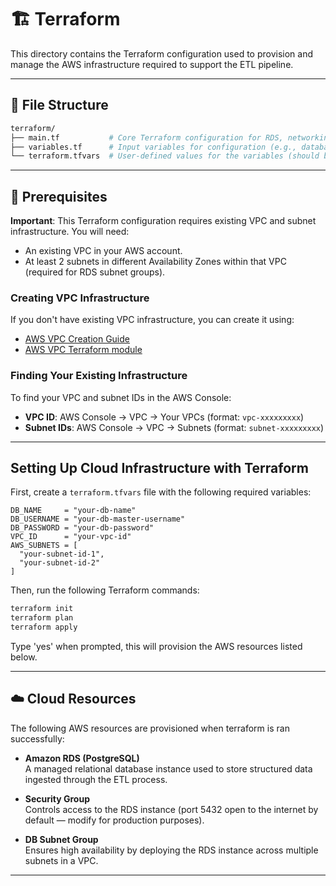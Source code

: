 # 🏗️ Terraform

This directory contains the Terraform configuration used to provision and manage the AWS infrastructure required to support the ETL pipeline.

---

## 📁 File Structure

```bash
terraform/
├── main.tf           # Core Terraform configuration for RDS, networking, and security groups
├── variables.tf      # Input variables for configuration (e.g., database credentials, subnet IDs, etc.)
└── terraform.tfvars  # User-defined values for the variables (should be created manually)
```
---

## 🔧 Prerequisites

**Important**: This Terraform configuration requires existing VPC and subnet infrastructure. You will need:

- An existing VPC in your AWS account.
- At least 2 subnets in different Availability Zones within that VPC (required for RDS subnet groups).

### Creating VPC Infrastructure
If you don't have existing VPC infrastructure, you can create it using:

- [AWS VPC Creation Guide](https://docs.aws.amazon.com/vpc/latest/userguide/create-vpc.html)
- [AWS VPC Terraform module](https://registry.terraform.io/modules/terraform-aws-modules/vpc/aws/latest)

### Finding Your Existing Infrastructure
To find your VPC and subnet IDs in the AWS Console:

- **VPC ID**: AWS Console → VPC → Your VPCs (format: `vpc-xxxxxxxxx`)
- **Subnet IDs**: AWS Console → VPC → Subnets (format: `subnet-xxxxxxxxx`)

---

## Setting Up Cloud Infrastructure with Terraform

First, create a `terraform.tfvars` file with the following required variables:

```
DB_NAME     = "your-db-name"
DB_USERNAME = "your-db-master-username"
DB_PASSWORD = "your-db-password"
VPC_ID      = "your-vpc-id"
AWS_SUBNETS = [
  "your-subnet-id-1",
  "your-subnet-id-2"
]
```
Then, run the following Terraform commands:
```bash
terraform init
terraform plan
terraform apply
```
Type 'yes' when prompted, this will provision the AWS resources listed below.

---

## ☁️ Cloud Resources

The following AWS resources are provisioned when terraform is ran successfully:

- **Amazon RDS (PostgreSQL)**  
  A managed relational database instance used to store structured data ingested through the ETL process.
  
- **Security Group**  
  Controls access to the RDS instance (port 5432 open to the internet by default — modify for production purposes).

- **DB Subnet Group**  
  Ensures high availability by deploying the RDS instance across multiple subnets in a VPC.

---